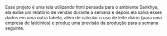 Esse projeto é uma tela utilizando html pensada para o ambiente Sankhya,
ela exibe um relatório de vendas durante a semana e depois ela salva esses dados em uma outra tabela, 
além de calcular o uso de leite diário (para uma empresa de laticínios)
e produz uma previsão da produção para a semana seguinte.
